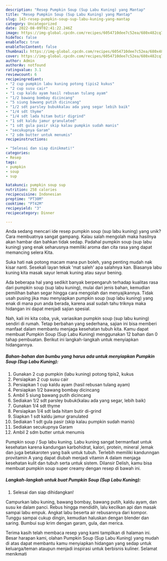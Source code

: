 ```yaml
---
description: "Resep Pumpkin Soup (Sup Labu Kuning) yang Mantap"
title: "Resep Pumpkin Soup (Sup Labu Kuning) yang Mantap"
slug: 143-resep-pumpkin-soup-sup-labu-kuning-yang-mantap
category: Uncategorized
date: 2022-08-09T02:41:22.246Z
image: https://img-global.cpcdn.com/recipes/6054710dee7c52ea/680x482cq70/pumpkin-soup-sup-labu-kuning-foto-resep-utama.jpg
hideToc: false
enableToc: true
enableTocContent: false
thumbnail: https://img-global.cpcdn.com/recipes/6054710dee7c52ea/680x482cq70/pumpkin-soup-sup-labu-kuning-foto-resep-utama.jpg
cover: https://img-global.cpcdn.com/recipes/6054710dee7c52ea/680x482cq70/pumpkin-soup-sup-labu-kuning-foto-resep-utama.jpg
author: Admin
authorAv: notfound
ratingvalue: 3.1
reviewcount: 6
recipeingredient:
- "2 cup pumpkin labu kuning potong tipis2 kukus"
- "2 cup susu cair"
- "1 cup kaldu ayam hasil rebusan tulang ayam"
- "1/2 bawang bombay dicincang"
- "5 siung bawang putih dicincang"
- "1/2 sdt parsley bubukkalau ada yang segar lebih baik"
- "1/4 sdt thyme"
- "1/4 sdt lada hitam butir digrind"
- "1 sdt kaldu jamur granulated"
- "1 sdt gula pasir skip kalau pumpkin sudah manis"
- "secukupnya Garam"
- "2 sdm butter untuk menumis"
recipeinstructions:

- "Selesai dan siap dinikmati!"
categories:
- Resep
tags:
- pumpkin
- soup
- sup

katakunci: pumpkin soup sup 
nutrition: 258 calories
recipecuisine: Indonesian
preptime: "PT30M"
cooktime: "PT42M"
recipeyield: "3"
recipecategory: Dinner

---
```





Anda sedang mencari ide resep pumpkin soup (sup labu kuning) yang unik? Cara membuatnya sangat gampang. Kalau salah mengolah maka hasilnya akan hambar dan bahkan tidak sedap. Padahal pumpkin soup (sup labu kuning) yang enak seharusnya memiliki aroma dan cita rasa yang dapat memancing selera Kita.





Suka hati nak potong macam mana pun boleh, yang penting mudah nak kisar nanti. Sesekali layan tekak &#39;mat saleh&#39; apa salahnya kan. Biasanya labu kuning kita masak sayur lemak kuning atau sayur bening.

Ada beberapa hal yang sedikit banyak berpengaruh terhadap kualitas rasa dari pumpkin soup (sup labu kuning), mulai dari jenis bahan, kemudian pemilihan bahan segar hingga cara mengolah dan menyajikannya. Tidak usah pusing jika mau menyiapkan pumpkin soup (sup labu kuning) yang enak di mana pun anda berada, karena asal sudah tahu triknya maka hidangan ini dapat menjadi sajian spesial.






Nah, kali ini kita coba, yuk, variasikan pumpkin soup (sup labu kuning) sendiri di rumah. Tetap berbahan yang sederhana, sajian ini bisa memberi manfaat dalam membantu menjaga kesehatan tubuh kita. Kamu dapat membuat Pumpkin Soup (Sup Labu Kuning) menggunakan 12 bahan dan 0 tahap pembuatan. Berikut ini langkah-langkah untuk menyiapkan hidangannya.

<!--inarticleads1-->

##### Bahan-bahan dan bumbu yang harus ada untuk menyiapkan Pumpkin Soup (Sup Labu Kuning):

1. Gunakan 2 cup pumpkin (labu kuning) potong tipis2, kukus
1. Persiapkan 2 cup susu cair
1. Persiapkan 1 cup kaldu ayam (hasil rebusan tulang ayam)
1. Persiapkan 1/2 bawang bombay dicincang
1. Ambil 5 siung bawang putih dicincang
1. Sediakan 1/2 sdt parsley bubuk(kalau ada yang segar, lebih baik)
1. Gunakan 1/4 sdt thyme
1. Persiapkan 1/4 sdt lada hitam butir di-grind
1. Siapkan 1 sdt kaldu jamur granulated
1. Sediakan 1 sdt gula pasir (skip kalau pumpkin sudah manis)
1. Sediakan secukupnya Garam
1. Ambil 2 sdm butter untuk menumis


Pumpkin soup / Sup labu kuning. Labu kuning sangat bermanfaat untuk kesehatan karena kandungan karbohidrat, kalori, protein, mineral ,lemak dan juga betakaroten yang baik untuk tubuh. Terlebih memiliki kandunngan provitamin A yang dapat diubah menjadi vitamin A dalam menjaga kesehatan kulit dan tubuh serta untuk sistem. Dilansir Delish, kamu bisa membuat pumpkin soup super creamy dengan resep di bawah ini. 

<!--inarticleads2-->

##### Langkah-langkah untuk buat Pumpkin Soup (Sup Labu Kuning):


1. Selesai dan siap dihidangkan!

Campurkan labu kuning, bawang bombay, bawang putih, kaldu ayam, dan susu ke dalam panci. Rebus hingga mendidih, lalu kecilkan api dan masak sampai labu empuk. Angkat labu beserta air rebusannya dari kompor. Tunggu sampai cukup dingin, kemudian haluskan dengan blender dan saring. Bumbui sup krim dengan garam, gula, dan merica. 

Terima kasih telah membaca resep yang kami tampilkan di halaman ini. Besar harapan kami, olahan Pumpkin Soup (Sup Labu Kuning) yang mudah di atas dapat membantu kamu menyiapkan hidangan yang sedap untuk keluarga/teman ataupun menjadi inspirasi untuk berbisnis kuliner. Selamat menikmati
